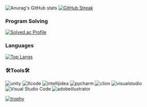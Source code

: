 ![Anurag's GitHub stats](https://github-readme-stats.vercel.app/api?username=Jongwoo0101&show_icons=true&theme=radical)
[![GitHub Streak](https://github-readme-streak-stats.herokuapp.com/?user=Jongwoo0101&theme=Light)](https://git.io/streak-stats)

### Program Solving
[![Solved.ac Profile](http://mazassumnida.wtf/api/v2/generate_badge?boj=wonjongwoo01)](https://solved.ac/rlatngus1691/wonjongwoo01)

### Languages
[![Top Langs](https://github-readme-stats.vercel.app/api/top-langs/?username=Jongwoo0101)](https://github.com/Jongwoo0101/github-readme-stats)

### 🛠️Tools🛠️
![unity](https://img.shields.io/badge/unity-FFFFFF.svg?&style=for-the-badge&logo=unity&logoColor=white)
![Xcode](https://img.shields.io/badge/Xcode-147EFB.svg?&style=for-the-badge&logo=Xcode&logoColor=white)
![intellijidea](https://img.shields.io/badge/intellijidea-000000.svg?&style=for-the-badge&logo=intellijidea&logoColor=white)
![pycharm](https://img.shields.io/badge/pycharm-000000.svg?&style=for-the-badge&logo=pycharm&logoColor=white)
![clion](https://img.shields.io/badge/clion-000000.svg?&style=for-the-badge&logo=clion&logoColor=white)
![visualstudio](https://img.shields.io/badge/visualstudio-5C2D91.svg?&style=for-the-badge&logo=visualstudio&logoColor=white)
![Visual Studio Code](https://img.shields.io/badge/Visual%20Studio%20Code-007ACC.svg?&style=for-the-badge&logo=Visual%20Studio%20Code&logoColor=white)
![adobeillustrator](https://img.shields.io/badge/adobeillustrator-FF9A00.svg?&style=for-the-badge&logo=adobeillustrator&logoColor=white)

[![trophy](https://github-profile-trophy.vercel.app/?username=Jongwoo0101&theme=flat&column=7)](https://github.com/Jongwoo0101/)
